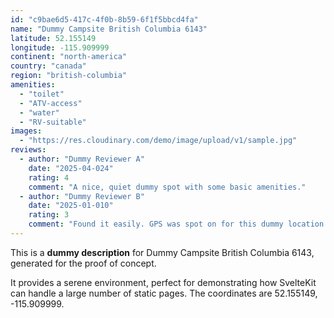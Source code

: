 ```yaml
---
id: "c9bae6d5-417c-4f0b-8b59-6f1f5bbcd4fa"
name: "Dummy Campsite British Columbia 6143"
latitude: 52.155149
longitude: -115.909999
continent: "north-america"
country: "canada"
region: "british-columbia"
amenities:
  - "toilet"
  - "ATV-access"
  - "water"
  - "RV-suitable"
images:
  - "https://res.cloudinary.com/demo/image/upload/v1/sample.jpg"
reviews:
  - author: "Dummy Reviewer A"
    date: "2025-04-024"
    rating: 4
    comment: "A nice, quiet dummy spot with some basic amenities."
  - author: "Dummy Reviewer B"
    date: "2025-01-010"
    rating: 3
    comment: "Found it easily. GPS was spot on for this dummy location."
---
```


This is a **dummy description** for Dummy Campsite British Columbia 6143, generated for the proof of concept.

It provides a serene environment, perfect for demonstrating how SvelteKit can handle a large number of static pages. The coordinates are 52.155149, -115.909999.
